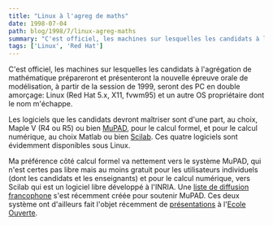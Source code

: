 ```yaml
---
title: "Linux à l'agreg de maths"
date: 1998-07-04
path: blog/1998/7/linux-agreg-maths
summary: "C'est officiel, les machines sur lesquelles les candidats à l'agrégation de mathématique prépareront et présenteront la nouvelle épreuve orale de modélisation, à partir de la session de 1999, seront des PC en double amorçage: Linux (Red Hat 5.x, X11, fvwm95) et un autre OS propriétaire dont le nom m'échappe."
tags: ['Linux', 'Red Hat']
---
```


<P>
C'est officiel, les machines sur lesquelles les candidats à l'agrégation
de mathématique prépareront et présenteront la nouvelle épreuve orale de
modélisation, à partir de la session de 1999, seront des PC en double amorçage:
Linux (Red Hat 5.x, X11, fvwm95) et un autre OS propriétaire dont le nom
m'échappe.
</P>

<P>
Les logiciels que les candidats devront maîtriser sont
d'une part, au choix, Maple V (R4 ou R5) ou bien <A HREF="http://www.mupad.de/">MuPAD</A>, pour le calcul
formel, et pour le calcul numérique, au choix Matlab ou bien <A HREF="http://www-rocq.inria.fr/scilab/">Scilab</A>. Ces quatre logiciels
sont évidemment disponibles sous Linux.
</P>

<P>
Ma préférence côté calcul formel va nettement vers le système MuPAD,
qui n'est certes pas libre mais au moins gratuit pour les utilisateurs
individuels (dont les candidats et les enseignants) et pour le calcul
numérique, vers Scilab qui est un logiciel libre développé à l'INRIA.
Une <A HREF="http://www.aful.org/mailman/listinfo/mupad">liste de
diffusion francophone</A> s'est récemment créée pour soutenir MuPAD.
Ces deux système ont d'ailleurs fait l'objet récemment de
<A HREF="http://www.ecole.eu.org/doc/supports.html">présentations</A>
à l'<A HREF="http://www.ecole.eu.org/">Ecole Ouverte</A>.
</P>


